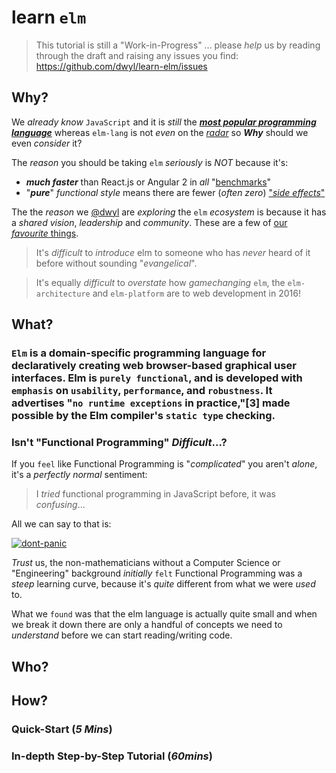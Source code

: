 # learn `elm`

> This tutorial is still a "Work-in-Progress" ...
> please _help_ us by reading through the draft
and raising any issues you find: https://github.com/dwyl/learn-elm/issues

## Why?

We _already_ _know_ `JavaScript` and it is _still_ the
[_**most popular programming language**_](https://stackoverflow.com/research/developer-survey-2016#technology)
whereas `elm-lang` is not _even_ on the [_radar_](https://stackoverflow.com/research/developer-survey-2016)
so _**Why**_ should we even _consider_ it?

The _reason_ you should be taking `elm` _seriously_ is _NOT_ because it's:
+ _**much faster**_ than React.js or Angular 2 in _all_ "[benchmarks](http://elm-lang.org/blog/blazing-fast-html-round-two)"
+ "_**pure**_" _functional style_ means there are fewer (_often zero_) ["_side effects_"]()

The the _reason_ we [@dwyl](https://twitter.com/hashtag/dwylsummer?f=tweets&vertical=default&src=hash) are _exploring_ the `elm` _ecosystem_ is because
it has a _shared vision_, _leadership_ and _community_.
These are a few of [our _favourite_ things](https://youtu.be/0IagRZBvLtw).



> It's _difficult_ to _introduce_ elm to someone
who has _never_ heard of it before without sounding "_evangelical_".



> It's equally _difficult_ to _overstate_ how _gamechanging_ `elm`,
the `elm-architecture` and `elm-platform` are to web development in 2016!


## What?

### `Elm` is a domain-specific programming language for declaratively creating web browser-based graphical user interfaces. Elm is `purely functional`, and is developed with `emphasis` on `usability`, `performance`, and `robustness`. It advertises "`no runtime exceptions` in practice,"[3] made possible by the Elm compiler's `static type` checking.

### Isn't "Functional Programming" _Difficult_...?

If you `feel` like Functional Programming is "_complicated_" you aren't _alone_,
it's a _perfectly normal_ sentiment:

> I _tried_ functional programming in JavaScript before, it was _confusing_...

All we can say to that is:

[![dont-panic](https://cloud.githubusercontent.com/assets/194400/20135968/74ed05d6-a66a-11e6-9f30-f50f911053e6.png)](
  https://en.wikipedia.org/wiki/Phrases_from_The_Hitchhiker%27s_Guide_to_the_Galaxy#Don.27t_Panic)

_Trust_ us, the non-mathematicians without a Computer Science
or "Engineering" background _initially_ `felt` Functional Programming
was a _steep_ learning curve, because it's _quite_ different from
what we were _used_ to.

What we `found` was that the elm language is actually quite small
and when we break it down there are only a handful of concepts
we need to _understand_ before we can start reading/writing code.


## Who?



## How?

### Quick-Start (_5 Mins_)



### In-depth Step-by-Step Tutorial (_60mins_)

